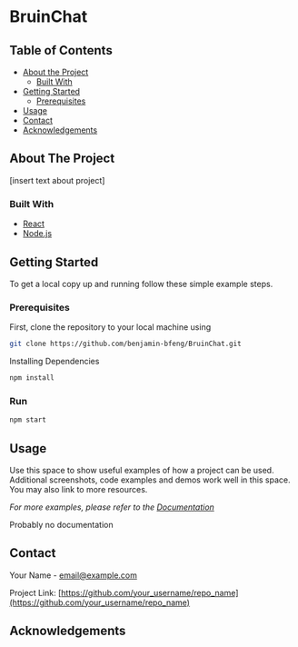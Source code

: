 # BruinChat

<!-- TABLE OF CONTENTS -->

## Table of Contents

- [About the Project](#about-the-project)
  - [Built With](#built-with)
- [Getting Started](#getting-started)
  - [Prerequisites](#prerequisites)
- [Usage](#usage)
- [Contact](#contact)
- [Acknowledgements](#acknowledgements)

<!-- ABOUT THE PROJECT -->

## About The Project

[insert text about project]

### Built With

- [React](https://reactjs.org/)
- [Node.js](https://nodejs.org/en/)

<!-- GETTING STARTED -->

## Getting Started

To get a local copy up and running follow these simple example steps.

### Prerequisites

First, clone the repository to your local machine using

```zsh
git clone https://github.com/benjamin-bfeng/BruinChat.git
```

Installing Dependencies

```zsh
npm install
```

### Run

```sh
npm start
```

<!-- USAGE EXAMPLES -->

## Usage

Use this space to show useful examples of how a project can be used. Additional screenshots, code examples and demos work well in this space. You may also link to more resources.

_For more examples, please refer to the [Documentation](https://example.com)_

Probably no documentation

<!-- CONTACT -->

## Contact

Your Name - email@example.com

Project Link: [https://github.com/your_username/repo_name](https://github.com/your_username/repo_name)

<!-- ACKNOWLEDGEMENTS -->

## Acknowledgements
